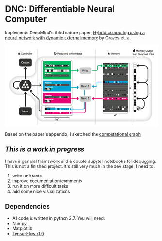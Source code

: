 DNC: Differentiable Neural Computer
=======

Implements DeepMind's third nature paper, [Hybrid computing using a neural network with dynamic external memory](http://www.nature.com/nature/journal/v538/n7626/full/nature20101.html) by Graves et. al.

![DNC schema](copy/static/dnc_schema.png?raw=true)

Based on the paper's appendix, I sketched the [computational graph](https://docs.google.com/drawings/d/1Fc9eOH1wPw0PbBHWkEH39jik7h7HT9BWAE8ZhSr4hJc/edit?usp=sharing)

_This is a work in progress_
--------
I have a general framework and a couple Jupyter notebooks for debugging. This is not a finished project. It's still very much in the dev stage. I need to:
  1. write unit tests
  2. improve documentation/comments
  3. run it on more difficult tasks
  4. add some nice visualizations


Dependencies
--------
* All code is written in python 2.7. You will need:
 * Numpy
 * Matplotlib
 * [TensorFlow r1.0](https://www.tensorflow.org/api_docs/python/)
